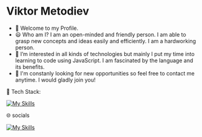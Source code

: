 # Viktor Metodiev

- 👋 Welcome to my Profile.
- 😃 Who am I? I am an open-minded and friendly person. I am able to grasp new concepts and ideas easily and efficiently. I am a hardworking person.
- 👀 I’m interested in all kinds of technologies but mainly I put my time into learning to code using JavaScript. I am fascinated by the language and its benefits.
- 💞️ I'm constanly looking for new opportunities so feel free to contact me anytime. I would gladly join you!

🔨 Tech Stack:

[![My Skills](https://skillicons.dev/icons?i=js,html,css,react)](https://skillicons.dev)

🌐 socials

[![My Skills](https://skillicons.dev/icons?i=linkedin)](https://www.linkedin.com/in/victor-metodiev-32b8b523b/)

<!---
ViktorMetodiev13/ViktorMetodiev13 is a ✨ special ✨ repository because its `README.md` (this file) appears on your GitHub profile.
You can click the Preview link to take a look at your changes.
--->
